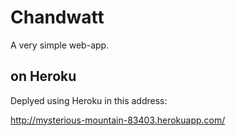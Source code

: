 # Chandwatt

A very simple web-app.

## on Heroku
Deplyed using Heroku in this address:

http://mysterious-mountain-83403.herokuapp.com/
